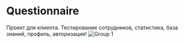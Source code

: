 # Questionnaire

Проект для клиента.
Тестирование сотрудников, статистика, база знаний, профиль, авторизация!
![Group 1](https://user-images.githubusercontent.com/77591023/164213502-39a49384-bd5b-4e56-a9d8-43a75f089c20.png)
